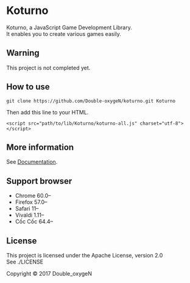 # Koturno

Koturno, a JavaScript Game Development Library.  
It enables you to create various games easily.

## Warning

This project is not completed yet.

## How to use

    git clone https://github.com/Double-oxygeN/koturno.git Koturno

Then add this line to your HTML.

    <script src="path/to/lib/Koturno/koturno-all.js" charset="utf-8"></script>

## More information

See [Documentation](http://double-oxygen.net/koturno/).

## Support browser

* Chrome 60.0–
* Firefox 57.0–
* Safari 11–
* Vivaldi 1.11–
* Cốc Cốc 64.4–

## License

This project is licensed under the Apache License, version 2.0  
See ./LICENSE

Copyright ©︎ 2017 Double_oxygeN
